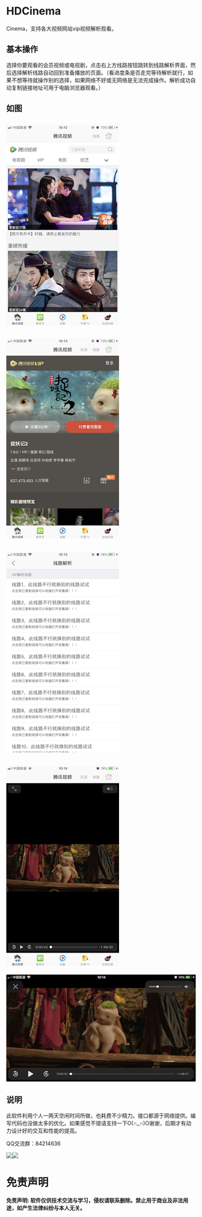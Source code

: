 # HDCinema
Cinema，支持各大视频网站vip视频解析观看。

## 基本操作
选择你要观看的会员视频或电视剧，点击右上方线路按钮跳转到线路解析界面，然后选择解析线路自动回到准备播放的页面。（看进度条是否走完等待解析就行，如果不想等待就操作别的选择，如果网络不好或无网络是无法完成操作。解析成功自动复制链接地址可用于电脑浏览器观看。）

## 如图
![](https://github.com/Bruce-7/HDCinema/blob/master/Image/IMG_1930.PNG)
-
![](https://github.com/Bruce-7/HDCinema/blob/master/Image/IMG_1931.PNG)
-
![](https://github.com/Bruce-7/HDCinema/blob/master/Image/IMG_1932.PNG)
-
![](https://github.com/Bruce-7/HDCinema/blob/master/Image/IMG_1933.PNG)
-
![](https://github.com/Bruce-7/HDCinema/blob/master/Image/IMG_1934.PNG)

## 说明
此软件利用个人一两天空闲时间所做，也耗费不少精力。接口都源于网络提供。编写代码也没做太多的优化。如果感觉不错请支持一下O(∩_∩)O谢谢，后期才有动力设计好的交互和性能的提高。

QQ交流群：84214636

![](https://github.com/Bruce-7/HDCinema/blob/master/Image/wechat.png)![](https://github.com/Bruce-7/HDCinema/blob/master/Image/alipay.png)

# 免责声明
**免责声明: 软件仅供技术交流与学习，侵权请联系删除。禁止用于商业及非法用途，如产生法律纠纷与本人无关。**
